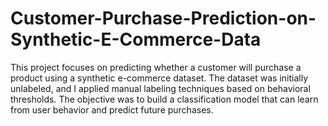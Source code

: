 # Customer-Purchase-Prediction-on-Synthetic-E-Commerce-Data
This project focuses on predicting whether a customer will purchase a product using a synthetic e-commerce dataset. The dataset was initially unlabeled, and I applied manual labeling techniques based on behavioral thresholds. The objective was to build a classification model that can learn from user behavior and predict future purchases.
